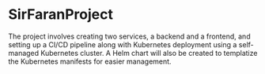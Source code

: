 # SirFaranProject
The project involves creating two services, a backend and a frontend, and setting up a CI/CD pipeline along with Kubernetes deployment using a self-managed Kubernetes cluster. A Helm chart will also be created to templatize the Kubernetes manifests for easier management.

